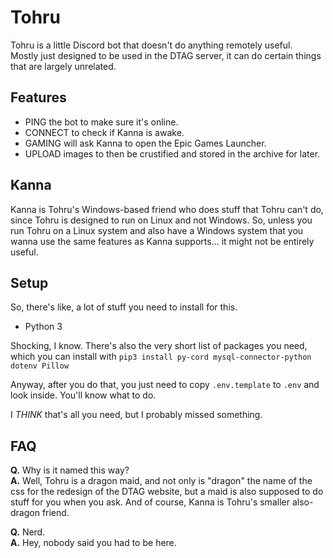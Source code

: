 # Tohru
Tohru is a little Discord bot that doesn't do anything remotely useful.  
Mostly just designed to be used in the DTAG server, it can do certain things that are largely unrelated.

## Features
  * PING the bot to make sure it's online.
  * CONNECT to check if Kanna is awake.
  * GAMING will ask Kanna to open the Epic Games Launcher.
  * UPLOAD images to then be crustified and stored in the archive for later.

## Kanna
Kanna is Tohru's Windows-based friend who does stuff that Tohru can't do, since Tohru is designed to run on Linux and not Windows.
So, unless you run Tohru on a Linux system and also have a Windows system that you wanna use the same features as Kanna supports... it might not be entirely useful.

## Setup
So, there's like, a lot of stuff you need to install for this.
  * Python 3

Shocking, I know. There's also the very short list of packages you need, which you can install with `pip3 install py-cord mysql-connector-python dotenv Pillow`

Anyway, after you do that, you just need to copy `.env.template` to `.env` and look inside. You'll know what to do.

I *THINK* that's all you need, but I probably missed something.

## FAQ
**Q.** Why is it named this way?  
**A.** Well, Tohru is a dragon maid, and not only is "dragon" the name of the css for the redesign of the DTAG website, but a maid is also supposed to do stuff for you when you ask. And of course, Kanna is Tohru's smaller also-dragon friend.

**Q.** Nerd.  
**A.** Hey, nobody said you had to be here.
